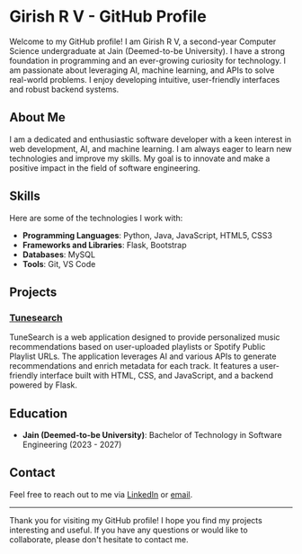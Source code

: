# Girish R V - GitHub Profile

Welcome to my GitHub profile! I am Girish R V, a second-year Computer Science undergraduate at Jain (Deemed-to-be University). I have a strong foundation in programming and an ever-growing curiosity for technology. I am passionate about leveraging AI, machine learning, and APIs to solve real-world problems. I enjoy developing intuitive, user-friendly interfaces and robust backend systems.

## About Me

I am a dedicated and enthusiastic software developer with a keen interest in web development, AI, and machine learning. I am always eager to learn new technologies and improve my skills. My goal is to innovate and make a positive impact in the field of software engineering.

## Skills

Here are some of the technologies I work with:

- **Programming Languages**: Python, Java, JavaScript, HTML5, CSS3
- **Frameworks and Libraries**: Flask, Bootstrap
- **Databases**: MySQL
- **Tools**: Git, VS Code

## Projects

### [Tunesearch](https://example.com/tunesearch)
TuneSearch is a web application designed to provide personalized music recommendations based on user-uploaded playlists or Spotify Public Playlist URLs. The application leverages AI and various APIs to generate recommendations and enrich metadata for each track. It features a user-friendly interface built with HTML, CSS, and JavaScript, and a backend powered by Flask.

## Education

- **Jain (Deemed-to-be University)**: Bachelor of Technology in Software Engineering (2023 - 2027)

## Contact

Feel free to reach out to me via [LinkedIn](https://www.linkedin.com/in/girishrv05/) or [email](mailto:girish29052005@gmail.com).

---

Thank you for visiting my GitHub profile! I hope you find my projects interesting and useful. If you have any questions or would like to collaborate, please don't hesitate to contact me.
